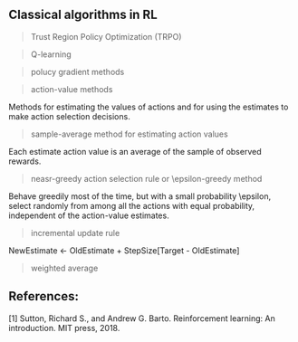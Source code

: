 ## Classical algorithms in RL

> Trust Region Policy Optimization (TRPO)

> Q-learning

> polucy gradient methods

> action-value methods

Methods for estimating the values of actions and for using the estimates to make action selection decisions.

> sample-average method for estimating action values

Each estimate action value is an average of the sample of observed rewards.

> neasr-greedy action selection rule or \epsilon-greedy method

Behave greedily most of the time, but with a small probability \epsilon, select randomly from among all the actions with equal probability, independent of the action-value estimates.

> incremental update rule

NewEstimate <- OldEstimate + StepSize[Target - OldEstimate]

> weighted average





## References:

[1] Sutton, Richard S., and Andrew G. Barto. Reinforcement learning: An introduction. MIT press, 2018.
